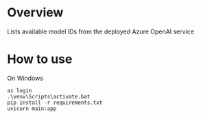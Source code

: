 # Overview

Lists available model IDs from the deployed Azure OpenAI service

# How to use

On Windows

```
az login
.\venv\Scripts\activate.bat
pip install -r requirements.txt
uvicorn main:app
```

